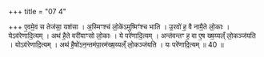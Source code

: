 +++
title = "07 4"

+++
ए॒वमे॒व स तेज॑सा॒ यश॑सा । अ॒स्मिꣳश्च॑ लो॒के॑ऽमुष्मिꣳ॑श्च भाति । उ॒रवो॑ ह॒ वै नामै॒ते लो॒काः ।  येऽव॑रेणादि॒त्यम् । अथ॑ है॒ते वरी॑याꣳसो लो॒काः । ये परे॑णादि॒त्यम् । अन्त॑वन्तꣳ ह॒ वा ए॒ष ख्ष॒य्यल्ँ लो॒कञ्ज॑यति ।  योऽव॑रेणादि॒त्यम् । अथ॑ है॒षो॑ऽन॒न्तम॑पा॒रम॑ख्ष॒य्यल्ँ लो॒कञ्ज॑यति । यः परे॑णादि॒त्यम् ॥ 40 ॥

